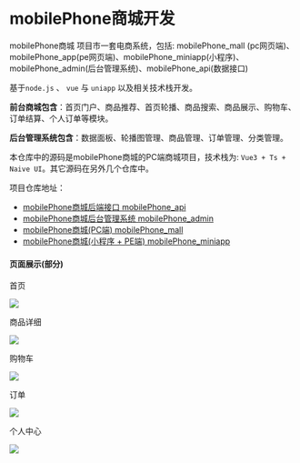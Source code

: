 # mobilePhone商城开发

mobilePhone商城 项目市一套电商系统，包括: mobilePhone_mall (pc网页端)、mobilePhone_app(pe网页端)、mobilePhone_miniapp(小程序)、mobilePhone_admin(后台管理系统)、mobilePhone_api(数据接口)

基于`node.js` 、 `vue`  与  `uniapp` 以及相关技术栈开发。

**前台商城包含**：首页门户、商品推荐、首页轮播、商品搜索、商品展示、购物车、订单结算、个人订单等模块。

**后台管理系统包含**：数据面板、轮播图管理、商品管理、订单管理、分类管理。

本仓库中的源码是mobilePhone商城的PC端商城项目，技术栈为: `Vue3 + Ts + Naive UI`。其它源码在另外几个仓库中。

项目仓库地址：

- [mobilePhone商城后端接口 mobilePhone_api](https://github.com/BlackChao-Script/mobilePhone_api)
- [mobilePhone商城后台管理系统 mobilePhone_admin](https://github.com/BlackChao-Script/mobilePhone_admin)
- [mobilePhone商城(PC端) mobilePhone_mall](https://github.com/BlackChao-Script/mobilePhone_mall)
- [mobilePhone商城(小程序 + PE端) mobilePhone_miniapp](https://github.com/BlackChao-Script/mobilePhone_miniapp)

#### 页面展示(部分)

首页

![](https://cdn.jsdelivr.net/gh/hututu-tech/IMG-gongfeng@main/2022/04/02/62479d78a4767.png)

商品详细

![](https://s3.bmp.ovh/imgs/2022/04/03/743027f9c88b307d.png)

购物车

![](https://s3.bmp.ovh/imgs/2022/04/03/a79e334632845aca.png)

订单

![](https://s3.bmp.ovh/imgs/2022/04/03/70d15a4cdac34e68.png)

个人中心

![](https://s3.bmp.ovh/imgs/2022/04/03/13cac9406ea7de69.png)
